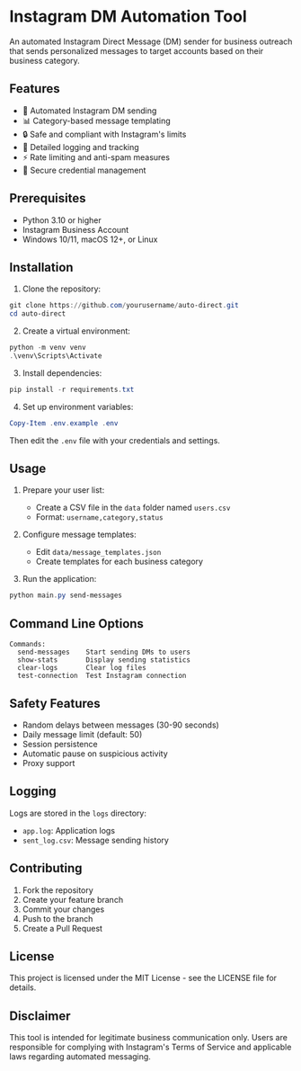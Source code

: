 # Instagram DM Automation Tool

An automated Instagram Direct Message (DM) sender for business outreach that sends personalized messages to target accounts based on their business category.

## Features

- 🔄 Automated Instagram DM sending
- 📊 Category-based message templating
- 🔒 Safe and compliant with Instagram's limits
- 📝 Detailed logging and tracking
- ⚡ Rate limiting and anti-spam measures
- 🔐 Secure credential management

## Prerequisites

- Python 3.10 or higher
- Instagram Business Account
- Windows 10/11, macOS 12+, or Linux

## Installation

1. Clone the repository:
```powershell
git clone https://github.com/yourusername/auto-direct.git
cd auto-direct
```

2. Create a virtual environment:
```powershell
python -m venv venv
.\venv\Scripts\Activate
```

3. Install dependencies:
```powershell
pip install -r requirements.txt
```

4. Set up environment variables:
```powershell
Copy-Item .env.example .env
```
Then edit the `.env` file with your credentials and settings.

## Usage

1. Prepare your user list:
   - Create a CSV file in the `data` folder named `users.csv`
   - Format: `username,category,status`

2. Configure message templates:
   - Edit `data/message_templates.json`
   - Create templates for each business category

3. Run the application:
```powershell
python main.py send-messages
```

## Command Line Options

```
Commands:
  send-messages    Start sending DMs to users
  show-stats       Display sending statistics
  clear-logs       Clear log files
  test-connection  Test Instagram connection
```

## Safety Features

- Random delays between messages (30-90 seconds)
- Daily message limit (default: 50)
- Session persistence
- Automatic pause on suspicious activity
- Proxy support

## Logging

Logs are stored in the `logs` directory:
- `app.log`: Application logs
- `sent_log.csv`: Message sending history

## Contributing

1. Fork the repository
2. Create your feature branch
3. Commit your changes
4. Push to the branch
5. Create a Pull Request

## License

This project is licensed under the MIT License - see the LICENSE file for details.

## Disclaimer

This tool is intended for legitimate business communication only. Users are responsible for complying with Instagram's Terms of Service and applicable laws regarding automated messaging. 